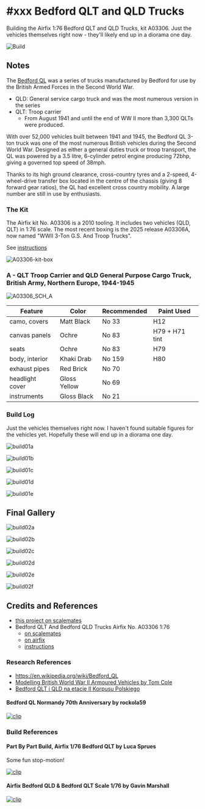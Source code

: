 # #xxx Bedford QLT and QLD Trucks

Building the Airfix 1:76 Bedford QLT and QLD Trucks, kit A03306. Just the vehicles themselves right now - they'll likely end up in a diorama one day.

![Build](./assets/BedfordTrucks_build.jpg?raw=true)

## Notes

The [Bedford QL](https://en.wikipedia.org/wiki/Bedford_QL) was a series of trucks manufactured by Bedford for use by the British Armed Forces in the Second World War.

* QLD: General service cargo truck and was the most numerous version in the series
* QLT: Troop carrier
    * From August 1941 and until the end of WW II more than 3,300 QLTs were produced.

With over 52,000 vehicles built between 1941 and 1945, the Bedford QL 3-ton truck was one of the most numerous British vehicles during the Second World War. Designed as either a general duties truck or troop transport, the QL was powered by a 3.5 litre, 6-cylinder petrol engine producing 72bhp, giving a governed top speed of 38mph.

Thanks to its high ground clearance, cross-country tyres and a 2-speed, 4-wheel-drive transfer box located in the centre of the chassis (giving 8 forward gear ratios), the QL had excellent cross country mobility. A large number are still in use by enthusiasts.

### The Kit

The Airfix kit No. A03306 is a 2010 tooling. It includes two vehicles (QLD, QLT) in 1:76 scale.
The most recent boxing is the 2025 release A03306A, now named "WWII 3-Ton G.S. And Troop Trucks".

See [instructions](./assets/A03306-instructions.pdf)

![A03306-kit-box](./assets/A03306-kit-box.jpg?raw=true)

### A - QLT Troop Carrier and QLD General Purpose Cargo Truck, British Army, Northern Europe, 1944-1945

![A03306_SCH_A](./assets/A03306_SCH_A.png)

| Feature               | Color                | Recommended | Paint Used |
|-----------------------|----------------------|-------------|------------|
| camo, covers          | Matt Black           | No 33       | H12        |
| canvas panels         | Ochre                | No 83       | H79 + H71 tint |
| seats                 | Ochre                | No 83       | H79        |
| body, interior        | Khaki Drab           | No 159      | H80        |
| exhaust pipes         | Red Brick            | No 70       |         |
| headlight cover       | Gloss Yellow         | No 69       |         |
| instruments           | Gloss Black          | No 21       |         |

### Build Log

Just the vehicles themselves right now. I haven't found suitable figures for the vehicles yet.
Hopefully these will end up in a diorama one day.

![build01a](./assets/build01a.jpg?raw=true)

![build01b](./assets/build01b.jpg?raw=true)

![build01c](./assets/build01c.jpg?raw=true)

![build01d](./assets/build01d.jpg?raw=true)

![build01e](./assets/build01e.jpg?raw=true)

## Final Gallery

![build02a](./assets/build02a.jpg?raw=true)

![build02b](./assets/build02b.jpg?raw=true)

![build02c](./assets/build02c.jpg?raw=true)

![build02d](./assets/build02d.jpg?raw=true)

![build02e](./assets/build02e.jpg?raw=true)

![build02f](./assets/build02f.jpg?raw=true)

## Credits and References

* [this project on scalemates](https://www.scalemates.com/profiles/mate.php?id=74137&p=projects&project=218020)
* Bedford QLT And Bedford QLD Trucks Airfix No. A03306 1:76
    * [on scalemates](https://www.scalemates.com/kits/airfix-a03306-bedford-qlt-and-bedford-qld-trucks--109371)
    * [on airfix](https://uk.airfix.com/products/bedford-qldqlt-trucks-a03306)
    * [instructions](./assets/A03306-instructions.pdf)

### Research References

* <https://en.wikipedia.org/wiki/Bedford_QL>
* [Modelling British World War II Armoured Vehicles by Tom Cole](https://www.goodreads.com/book/show/44315034-modelling-british-world-war-ii-armoured-vehicles)
* [Bedford QLT i QLD na etacie II Korpusu Polskiego](https://warhammster.blogspot.com/2013/02/bedford-qlt-i-qld-na-etacie-ii-korpusu.html)

#### Bedford QL Normandy 70th Anniversary by rockola59

[![clip](https://img.youtube.com/vi/cnGcgzMWXAU/0.jpg)](https://www.youtube.com/watch?v=cnGcgzMWXAU)

### Build References

#### Part By Part Build, Airfix 1/76 Bedford QLT by Luca Sprues

Some fun stop-motion!

[![clip](https://img.youtube.com/vi/gjeoJMn1k3o/0.jpg)](https://www.youtube.com/watch?v=gjeoJMn1k3o)

#### Airfix Bedford QLD & Bedford QLT Scale 1/76 by Gavin Marshall

[![clip](https://img.youtube.com/vi/90lIlTuZiXE/0.jpg)](https://www.youtube.com/watch?v=90lIlTuZiXE)
